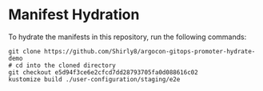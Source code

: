 # Manifest Hydration

To hydrate the manifests in this repository, run the following commands:

```shell
git clone https://github.com/Shirly8/argocon-gitops-promoter-hydrate-demo
# cd into the cloned directory
git checkout e5d94f3ce6e2cfcd7dd28793705fa0d088616c02
kustomize build ./user-configuration/staging/e2e
```

